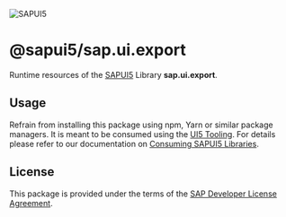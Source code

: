 ![SAPUI5](https://ui5.sap.com/resources/sap/ui/documentation/sdk/images/Logo_B_SAPUI5_H.png)

# @sapui5/sap.ui.export
Runtime resources of the [SAPUI5](https://sapui5.hana.ondemand.com) Library **sap.ui.export**.

## Usage
Refrain from installing this package using npm, Yarn or similar package managers.
It is meant to be consumed using the [UI5 Tooling](https://sap.github.io/ui5-tooling/).
For details please refer to our documentation on [Consuming SAPUI5 Libraries](https://sap.github.io/ui5-tooling/pages/SAPUI5/).

## License
This package is provided under the terms of the [SAP Developer License Agreement](https://tools.hana.ondemand.com/developer-license-3.1.txt).
